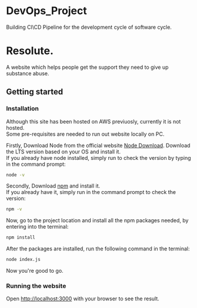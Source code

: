 # DevOps_Project
Building CI\CD Pipeline for the development cycle of software cycle.



# Resolute.
A website which helps people get the support they need to give up substance abuse. 



## Getting started
### Installation
Although this site has been hosted on AWS previuosly, currently it is not hosted.\
Some pre-requisites are needed to run out website locally on PC.

Firstly, 
Download Node from the official website [Node Download](https://nodejs.org/en/download). Download the LTS version based on your OS and install it.\
If you already have node installed, simply run to check the version by typing in the command prompt:
```bash
node -v
```
Secondly,
Download [npm](https://docs.npmjs.com/downloading-and-installing-node-js-and-npm) and install it.\
If you already have it, simply run in the command prompt to check the version:
```bash
npm -v
```
Now, go to the project location and install all the npm packages needed, by entering into the terminal:
```bash
npm install
```
After the packages are installed, run the following command in the terminal:
```bash
node index.js
```
Now you're good to go.

### Running the website
Open [http://localhost:3000](http://localhost:3000) with your browser to see the result.

